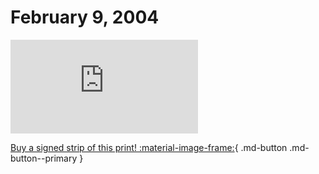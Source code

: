 # February 9, 2004

![](https://www.achewood.com/comic.php?date=02092004)

[Buy a signed strip of this print! :material-image-frame:](https://achewood-holiday-pop-up.myshopify.com/products/strip#02092004){ .md-button .md-button--primary }
